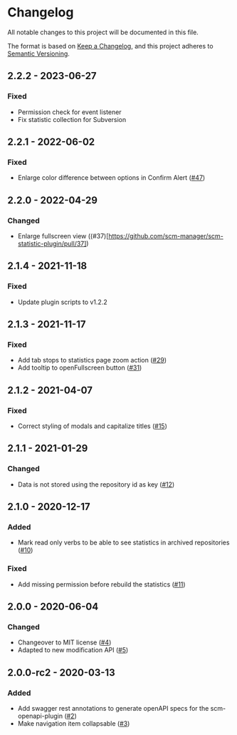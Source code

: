 # Changelog
All notable changes to this project will be documented in this file.

The format is based on [Keep a Changelog](https://keepachangelog.com/en/1.0.0/),
and this project adheres to [Semantic Versioning](https://semver.org/spec/v2.0.0.html).

## 2.2.2 - 2023-06-27
### Fixed
- Permission check for event listener
- Fix statistic collection for Subversion

## 2.2.1 - 2022-06-02
### Fixed
- Enlarge color difference between options in Confirm Alert ([#47](https://github.com/scm-manager/scm-statistic-plugin/pull/47))

## 2.2.0 - 2022-04-29
### Changed
- Enlarge fullscreen view ((#37)[https://github.com/scm-manager/scm-statistic-plugin/pull/37])

## 2.1.4 - 2021-11-18
### Fixed
- Update plugin scripts to v1.2.2

## 2.1.3 - 2021-11-17
### Fixed
- Add tab stops to statistics page zoom action ([#29](https://github.com/scm-manager/scm-statistic-plugin/pull/29))
- Add tooltip to openFullscreen button ([#31](https://github.com/scm-manager/scm-statistic-plugin/pull/31))

## 2.1.2 - 2021-04-07
### Fixed
- Correct styling of modals and capitalize titles ([#15](https://github.com/scm-manager/scm-statistic-plugin/pull/15))

## 2.1.1 - 2021-01-29
### Changed
- Data is not stored using the repository id as key ([#12](https://github.com/scm-manager/scm-statistic-plugin/pull/12))

## 2.1.0 - 2020-12-17
### Added
- Mark read only verbs to be able to see statistics in archived repositories ([#10](https://github.com/scm-manager/scm-statistic-plugin/pull/10))

### Fixed
- Add missing permission before rebuild the statistics ([#11](https://github.com/scm-manager/scm-statistic-plugin/pull/11))

## 2.0.0 - 2020-06-04
### Changed
- Changeover to MIT license ([#4](https://github.com/scm-manager/scm-statistic-plugin/pull/4))
- Adapted to new modification API ([#5](https://github.com/scm-manager/scm-statistic-plugin/pull/5))

## 2.0.0-rc2 - 2020-03-13
### Added
- Add swagger rest annotations to generate openAPI specs for the scm-openapi-plugin ([#2](https://github.com/scm-manager/scm-statistic-plugin/pull/2))
- Make navigation item collapsable ([#3](https://github.com/scm-manager/scm-statistic-plugin/pull/3))

